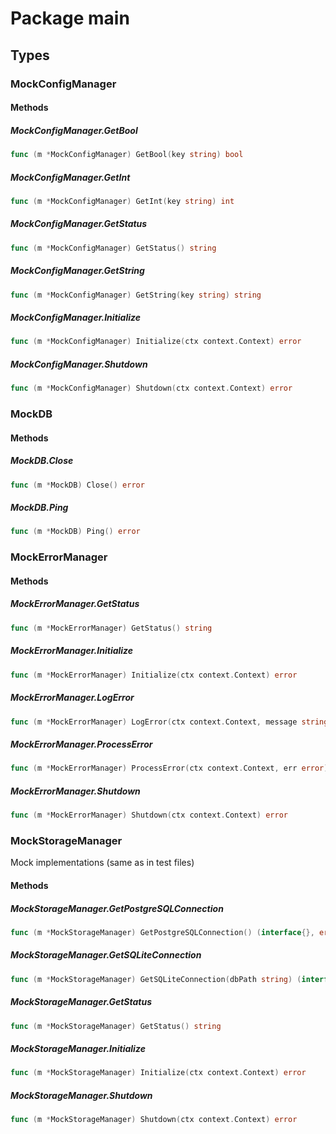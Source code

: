 # Package main

## Types

### MockConfigManager

#### Methods

##### MockConfigManager.GetBool

```go
func (m *MockConfigManager) GetBool(key string) bool
```

##### MockConfigManager.GetInt

```go
func (m *MockConfigManager) GetInt(key string) int
```

##### MockConfigManager.GetStatus

```go
func (m *MockConfigManager) GetStatus() string
```

##### MockConfigManager.GetString

```go
func (m *MockConfigManager) GetString(key string) string
```

##### MockConfigManager.Initialize

```go
func (m *MockConfigManager) Initialize(ctx context.Context) error
```

##### MockConfigManager.Shutdown

```go
func (m *MockConfigManager) Shutdown(ctx context.Context) error
```

### MockDB

#### Methods

##### MockDB.Close

```go
func (m *MockDB) Close() error
```

##### MockDB.Ping

```go
func (m *MockDB) Ping() error
```

### MockErrorManager

#### Methods

##### MockErrorManager.GetStatus

```go
func (m *MockErrorManager) GetStatus() string
```

##### MockErrorManager.Initialize

```go
func (m *MockErrorManager) Initialize(ctx context.Context) error
```

##### MockErrorManager.LogError

```go
func (m *MockErrorManager) LogError(ctx context.Context, message string, err error)
```

##### MockErrorManager.ProcessError

```go
func (m *MockErrorManager) ProcessError(ctx context.Context, err error) error
```

##### MockErrorManager.Shutdown

```go
func (m *MockErrorManager) Shutdown(ctx context.Context) error
```

### MockStorageManager

Mock implementations (same as in test files)


#### Methods

##### MockStorageManager.GetPostgreSQLConnection

```go
func (m *MockStorageManager) GetPostgreSQLConnection() (interface{}, error)
```

##### MockStorageManager.GetSQLiteConnection

```go
func (m *MockStorageManager) GetSQLiteConnection(dbPath string) (interface{}, error)
```

##### MockStorageManager.GetStatus

```go
func (m *MockStorageManager) GetStatus() string
```

##### MockStorageManager.Initialize

```go
func (m *MockStorageManager) Initialize(ctx context.Context) error
```

##### MockStorageManager.Shutdown

```go
func (m *MockStorageManager) Shutdown(ctx context.Context) error
```

